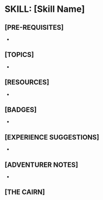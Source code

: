 # SKILL: [Skill Name]

## [PRE-REQUISITES]
  *

## [TOPICS]
  *

## [RESOURCES]
  *

## [BADGES]
  *

## [EXPERIENCE SUGGESTIONS]
  *

## [ADVENTURER NOTES]
  *

## [THE CAIRN]
